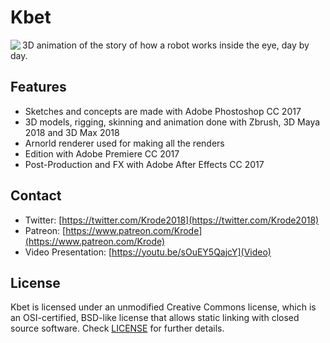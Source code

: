 # Kbet
<img align="left" src="https://github.com/janixva/Kbet/blob/master/WikiResources/BannerKrode.png">
3D animation of the story of how a robot works inside the eye, day by day.

Features
--------

* Sketches and concepts are made with Adobe Phostoshop CC 2017
* 3D models, rigging, skinning and animation done with Zbrush, 3D Maya 2018 and 3D Max 2018
* Arnorld renderer used for making all the renders 
* Edition with Adobe Premiere CC 2017
* Post-Production and FX with Adobe After Effects CC 2017

Contact
-------
* Twitter: [https://twitter.com/Krode2018](https://twitter.com/Krode2018)
* Patreon: [https://www.patreon.com/Krode](https://www.patreon.com/Krode)
* Video Presentation: [https://youtu.be/sOuEY5QajcY](Video)

License
-------

Kbet is licensed under an unmodified Creative Commons license, which is an OSI-certified, BSD-like license that allows static linking with closed source software. Check [LICENSE](LICENSE) for further details.
